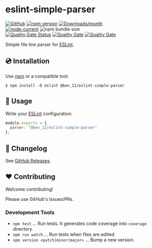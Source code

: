 # eslint-simple-parser

[![GitHub](https://img.shields.io/github/license/ben12/eslint-simple-parser)](https://github.com/ben12/eslint-simple-parser/blob/master/LICENSE)
[![npm version](https://img.shields.io/npm/v/@ben_12/eslint-simple-parser.svg)](https://www.npmjs.com/package/@ben_12/eslint-simple-parser)
[![Downloads/month](https://img.shields.io/npm/dm/@ben_12/eslint-simple-parser.svg)](http://www.npmtrends.com/@ben_12/eslint-simple-parser)\
[![node-current](https://img.shields.io/node/v/%40ben_12%2Feslint-simple-parser)](https://nodejs.org)
![npm bundle size](https://img.shields.io/bundlephobia/min/%40ben_12%2Feslint-simple-parser)\
[![Quality Gate Status](https://sonarcloud.io/api/project_badges/measure?project=ben12_eslint-simple-parser&metric=alert_status)](https://sonarcloud.io/summary/new_code?id=ben12_eslint-simple-parser)
[![Quality Gate](https://sonarcloud.io/api/project_badges/measure?project=ben12_eslint-simple-parser&metric=code_smells)](https://sonarcloud.io/dashboard?id=ben12_eslint-simple-parser)
[![Quality Gate](https://sonarcloud.io/api/project_badges/measure?project=ben12_eslint-simple-parser&metric=vulnerabilities)](https://sonarcloud.io/dashboard?id=ben12_eslint-simple-parser)

Simple file line parser for [ESLint].

## 💿 Installation

Use [npm] or a compatible tool.

```
$ npm install -D eslint @ben_12/eslint-simple-parser
```

## 📖 Usage

Write your [ESLint] configuration:

```js
module.exports = {
  parser: "@ben_12/eslint-simple-parser"
};
```

## 📰 Changelog

See [GitHub Releases](https://github.com/ben12/eslint-simple-parser/releases).

## ❤️ Contributing

Welcome contributing!

Please use GitHub's Issues/PRs.

### Development Tools

- `npm test` ... Run tests. It generates code coverage into `coverage` directory.
- `npm run watch` ... Run tests when files are edited.
- `npm version <patch|minor|major>` ... Bump a new version.

[ESLint]: https://eslint.org/
[npm]: https://www.npmjs.com/
